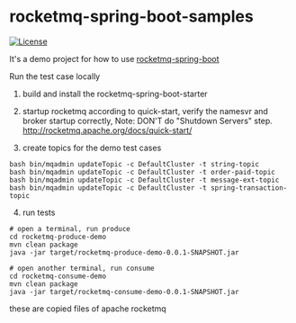 # rocketmq-spring-boot-samples

[![License](https://img.shields.io/badge/license-Apache--2.0-blue.svg)](https://www.apache.org/licenses/LICENSE-2.0.html)

It's a demo project for how to use [rocketmq-spring-boot](https://github.com/apache/rocketmq-spring)

Run the test case locally
1. build and install the rocketmq-spring-boot-starter

2. startup rocketmq according to quick-start, verify the namesvr and broker startup correctly, Note: DON'T do "Shutdown Servers" step.
http://rocketmq.apache.org/docs/quick-start/

3. create topics for the demo test cases
```
bash bin/mqadmin updateTopic -c DefaultCluster -t string-topic
bash bin/mqadmin updateTopic -c DefaultCluster -t order-paid-topic
bash bin/mqadmin updateTopic -c DefaultCluster -t message-ext-topic
bash bin/mqadmin updateTopic -c DefaultCluster -t spring-transaction-topic
```
4. run tests

```
# open a terminal, run produce
cd rocketmq-produce-demo
mvn clean package
java -jar target/rocketmq-produce-demo-0.0.1-SNAPSHOT.jar

# open another terminal, run consume
cd rocketmq-consume-demo
mvn clean package
java -jar target/rocketmq-consume-demo-0.0.1-SNAPSHOT.jar
```
these are copied files of apache rocketmq

